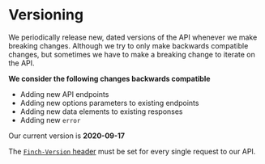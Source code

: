 # Versioning

We periodically release new, dated versions of the API whenever we make breaking changes. Although we try to only make backwards compatible changes, but sometimes we have to make a breaking change to iterate on the API.

**We consider the following changes backwards compatible**
- Adding new API endpoints
- Adding new options parameters to existing endpoints
- Adding new data elements to existing responses
- Adding new `error`

Our current version is **2020-09-17**

The [`Finch-Version` header](./5-Headers.md) must be set for every single request to our API.